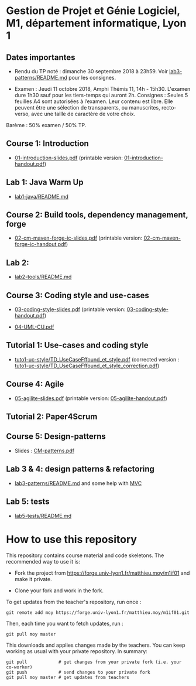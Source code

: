 # Gestion de Projet et Génie Logiciel, M1, département informatique, Lyon 1

## Dates importantes

* Rendu du TP noté : dimanche 30 septembre 2018 à 23h59. Voir
  [lab3-patterns/README.md](lab3-patterns/README.md) pour les
  consignes.

* Examen : Jeudi 11 octobre 2018, Amphi Thémis 11, 14h - 15h30.
  L'examen dure 1h30 sauf pour les tiers-temps qui auront 2h.
  Consignes : Seules 5 feuilles A4 sont autorisées à l’examen. Leur
  contenu est libre. Elle peuvent être une sélection de transparents,
  ou manuscrites, recto-verso, avec une taille de caractère de votre
  choix.

Barème : 50% examen / 50% TP.

## Course 1: Introduction

* [01-introduction-slides.pdf](01-introduction-slides.pdf)
  (printable version: [01-introduction-handout.pdf](01-introduction-handout.pdf))
  
## Lab 1: Java Warm Up

* [lab1-java/README.md](lab1-java/README.md)

## Course 2: Build tools, dependency management, forge

* [02-cm-maven-forge-ic-slides.pdf](02-cm-maven-forge-ic-slides.pdf)
  (printable version: [02-cm-maven-forge-ic-handout.pdf](02-cm-maven-forge-ic-handout.pdf))

## Lab 2: 

* [lab2-tools/README.md](lab2-tools/README.md)

## Course 3: Coding style and use-cases

* [03-coding-style-slides.pdf](03-coding-style-slides.pdf)
  (printable version: [03-coding-style-handout.pdf](03-coding-style-handout.pdf))

* [04-UML-CU.pdf](04-UML-CU.pdf)

## Tutorial 1: Use-cases and coding style

* [tuto1-uc-style/TD_UseCaseFffound_et_style.pdf](tuto1-uc-style/TD_UseCaseFffound_et_style.pdf)
  (corrected version : [tuto1-uc-style/TD_UseCaseFffound_et_style_correction.pdf](tuto1-uc-style/TD_UseCaseFffound_et_style_correction.pdf))

## Course 4: Agile

* [05-agilite-slides.pdf](05-agilite-slides.pdf)
  (printable version: [05-agilite-handout.pdf](05-agilite-handout.pdf))

## Tutorial 2: Paper4Scrum

## Course 5: Design-patterns

* Slides : [CM-patterns.pdf](https://perso.liris.cnrs.fr/lionel.medini/enseignement/M1IF01/CM-patterns.pdf)

## Lab 3 & 4: design patterns & refactoring

* [lab3-patterns/README.md](lab3-patterns/README.md) and some help
  with [MVC](lab3-patterns/mvc.md)

## Lab 5: tests

* [lab5-tests/README.md](lab5-tests/README.md)

# How to use this repository

This repository contains course material and code skeletons. The
recommended way to use it is:

* Fork the project from
  https://forge.univ-lyon1.fr/matthieu.moy/m1if01 and make it private.
  
* Clone your fork and work in the fork.

To get updates from the teacher's repository, run once :

    git remote add moy https://forge.univ-lyon1.fr/matthieu.moy/m1if01.git

Then, each time you want to fetch updates, run :

    git pull moy master

This downloads and applies changes made by the teachers. You can keep
working as usual with your private repository. In summary:

    git pull            # get changes from your private fork (i.e. your co-worker)
    git push            # send changes to your private fork
    git pull moy master # get updates from teachers

